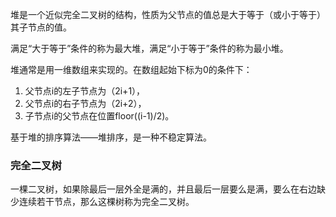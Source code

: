 堆是一个近似完全二叉树的结构，性质为父节点的值总是大于等于（或小于等于）其子节点的值。

满足“大于等于”条件的称为最大堆，满足“小于等于”条件的称为最小堆。



堆通常是用一维数组来实现的。在数组起始下标为0的条件下：

1. 父节点i的左子节点为（2i+1），
2. 父节点i的右子节点为（2i+2），
3. 子节点i的父节点在位置floor((i-1)/2)。

基于堆的排序算法——堆排序，是一种不稳定算法。



### 完全二叉树

一棵二叉树，如果除最后一层外全是满的，并且最后一层要么是满，要么在右边缺少连续若干节点，那么这棵树称为完全二叉树。